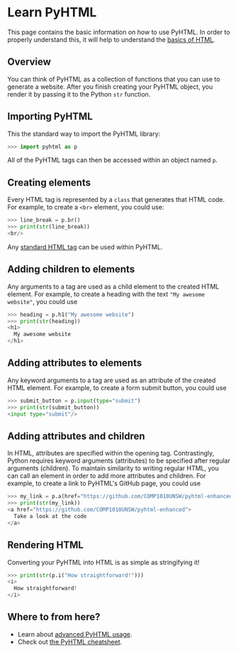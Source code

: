 # Learn PyHTML

This page contains the basic information on how to use PyHTML. In order to
properly understand this, it will help to understand the
[basics of HTML](https://developer.mozilla.org/en-US/docs/Learn/Getting_started_with_the_web/HTML_basics).

## Overview

You can think of PyHTML as a collection of functions that you can use to
generate a website. After you finish creating your PyHTML object, you render it
by passing it to the Python `str` function.

## Importing PyHTML

This the standard way to import the PyHTML library:

```py
>>> import pyhtml as p

```

All of the PyHTML tags can then be accessed within an object named `p`.

## Creating elements

Every HTML tag is represented by a `class` that generates that HTML code. For
example, to create a `<br>` element, you could use:

```py
>>> line_break = p.br()
>>> print(str(line_break))
<br/>

```

Any [standard HTML tag](https://developer.mozilla.org/en-US/docs/Web/HTML/Element)
can be used within PyHTML.

## Adding children to elements

Any arguments to a tag are used as a child element to the created HTML element.
For example, to create a heading with the text `"My awesome website"`, you
could use

```py
>>> heading = p.h1("My awesome website")
>>> print(str(heading))
<h1>
  My awesome website
</h1>

```

## Adding attributes to elements

Any keyword arguments to a tag are used as an attribute of the created HTML
element. For example, to create a form submit button, you could use

```py
>>> submit_button = p.input(type="submit")
>>> print(str(submit_button))
<input type="submit"/>

```

## Adding attributes and children

In HTML, attributes are specified within the opening tag. Contrastingly, Python
requires keyword arguments (attributes) to be specified after regular arguments
(children). To maintain similarity to writing regular HTML, you can call an
element in order to add more attributes and children. For example, to create
a link to PyHTML's GitHub page, you could use

```py
>>> my_link = p.a(href="https://github.com/COMP1010UNSW/pyhtml-enhanced")("Take a look at the code")
>>> print(str(my_link))
<a href="https://github.com/COMP1010UNSW/pyhtml-enhanced">
  Take a look at the code
</a>

```

## Rendering HTML

Converting your PyHTML into HTML is as simple as stringifying it!

```py
>>> print(str(p.i("How straightforward!")))
<i>
  How straightforward!
</i>

```

## Where to from here?

* Learn about [advanced PyHTML usage](./advanced.md).
* Check out [the PyHTML cheatsheet](./cheatsheet.md).

